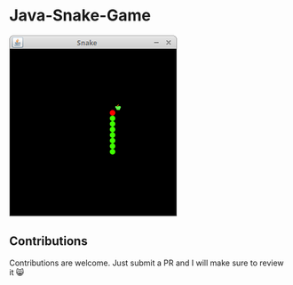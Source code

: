# Java-Snake-Game


![Snake game screenshot](snake.png)


## Contributions
Contributions are welcome. Just submit a PR and I will make sure to review it 😸

